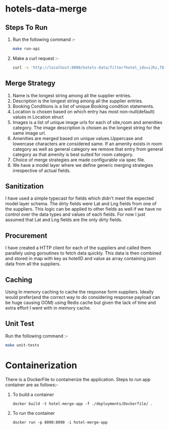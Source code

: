 # hotels-data-merge

## **Steps To Run**

1. Run the following command :-
   ```bash
   make run-api
   ```
2. Make a curl request :-
   ```bash
   curl -v 'http://localhost:8090/hotels-data/filter?hotel_ids=iJhz,f8c9&destination_id=5432'
   ```
   
## **Merge Strategy**
1. Name is the longest string among all the supplier entries.
2. Description is the longest string among all the supplier entries.
3. Booking Conditions is a list of unique Booking condition statements.
4. Location is chosen based on which entry has most non-null(default) values in Location struct
5. Images is a list of unique image urls for each of site,room and amenities category. The image description is chosen as the longest string for the same image url.
6. Amenities are merged based on unique values.Uppercase and lowercase characters are considered same. If an amenity exists in room category as well as general category we remove that entry from general category as that amenity is best suited for room category.
7. Choice of merge strategies are made configurable via spec file.
8. We have a model layer where we define generic merging strategies irrespective of actual fields.

## **Sanitization**

I have used a simple typecast for fields which didn't meet the expected model layer schema. The dirty fields were Lat and Lng fields from one of the suppliers. This logic can be applied to other fields as well if we have no control over the data types and values of each fields. For now I just assumed that Lat and Lng fields are the only dirty fields.

## **Procurement**

I have created a HTTP client for each of the suppliers and called them parallely using goroutines to fetch data quickly. This data is then combined and stored in map with key as hotelID and value as array containing json data from all the suppliers. 

## **Caching**

Using In memory caching to cache the response form suppliers. Ideally would prefer(and the correct way to do considering response payload can be huge causing OOM) using Redis cache but given the lack of time and extra effort I went with in memory cache.

## **Unit Test**

Run the following command :-
   ```bash
   make unit-tests
   ```
        

# **Containerization**

There is a DockerFile to containerize the application. Steps to run app container are as follows:-
1. To build a container 

   `docker build -t hotel-merge-app -f ./deployments/Dockerfile/ .`
2. To run the container

   `docker run -p 8090:8090 -i hotel-merge-app`
